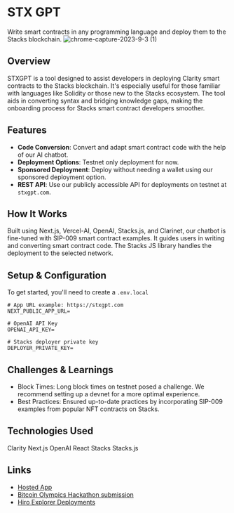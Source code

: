 # STX GPT

Write smart contracts in any programming language and deploy them to the Stacks blockchain.
![chrome-capture-2023-9-3 (1)](https://github.com/Markeljan/stxgpt/assets/12901349/2157fb11-686c-4648-bcb5-6157b6cf8946)

## Overview

STXGPT is a tool designed to assist developers in deploying Clarity smart contracts to the Stacks blockchain. It's especially useful for those familiar with languages like Solidity or those new to the Stacks ecosystem. The tool aids in converting syntax and bridging knowledge gaps, making the onboarding process for Stacks smart contract developers smoother.

## Features

- **Code Conversion**: Convert and adapt smart contract code with the help of our AI chatbot.
- **Deployment Options**: Testnet only deployment for now.
- **Sponsored Deployment**: Deploy without needing a wallet using our sponsored deployment option.
- **REST API**: Use our publicly accessible API for deployments on testnet at `stxgpt.com`.

## How It Works

Built using Next.js, Vercel-AI, OpenAI, Stacks.js, and Clarinet, our chatbot is fine-tuned with SIP-009 smart contract examples. It guides users in writing and converting smart contract code. The Stacks JS library handles the deployment to the selected network.

## Setup & Configuration

To get started, you'll need to create a `.env.local`

```env.local
# App URL example: https://stxgpt.com
NEXT_PUBLIC_APP_URL=

# OpenAI API Key
OPENAI_API_KEY=

# Stacks deployer private key
DEPLOYER_PRIVATE_KEY=
```

## Challenges & Learnings

- Block Times: Long block times on testnet posed a challenge. We recommend setting up a devnet for a more optimal experience.
- Best Practices: Ensured up-to-date practices by incorporating SIP-009 examples from popular NFT contracts on Stacks.

## Technologies Used

Clarity
Next.js
OpenAI
React
Stacks
Stacks.js

## Links

- [Hosted App](stxgpt.com)
- [Bitcoin Olympics Hackathon submission](https://devpost.com/software/stxgpt)
- [Hiro Explorer Deployments](https://explorer.hiro.so/address/ST35TFTK3KTSTM6ZXX8232SDYREJYGPQJ7SKPZN9X?chain=testnet)
